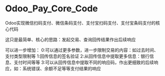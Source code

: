 # Odoo_Pay_Core_Code
Odoo实现微信扫码支付、微信条码支付、支付宝扫码支付、支付宝条码支付的核心代码

这只是最简单、核心的思路：发起交易、查询回传结果作出后续响应

可以进一步增加：
0:可以通过更多参数，进一步限制交易的内容：如过去时间、支付类型限制等
1:回传信息的签名验证
2:从回传信息中提取更多信息：银行信息、支付时间等等
3:可以从回传信息中提取不同的响应码，作出更细致的后续响应，如：系统错误、余额不足等等支付结果的响应
